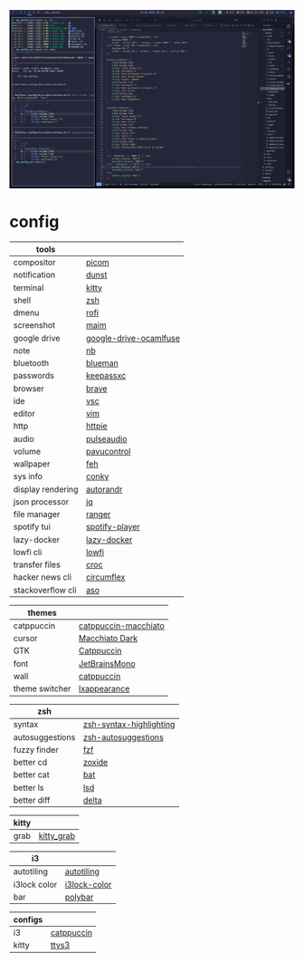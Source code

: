 ![image](assets/2025-04-10T09:43:40.png)

# config

| tools | |
| --- | --- |
| compositor | [picom](https://github.com/yshui/picom) |
| notification | [dunst](https://github.com/dunst-project/dunst) |
| terminal | [kitty](https://github.com/kovidgoyal/kitty) |
| shell | [zsh](https://ohmyz.sh/) |
| dmenu | [rofi](https://github.com/davatorium/rofi) |
| screenshot | [maim](https://github.com/naelstrof/maim) |
| google drive | [google-drive-ocamlfuse](https://github.com/astrada/google-drive-ocamlfuse) |
| note | [nb](https://github.com/xwmx/nb) |
| bluetooth | [blueman](https://github.com/blueman-project/blueman) |
| passwords | [keepassxc](https://keepassxc.org) |
| browser | [brave](https://brave.com) |
| ide | [vsc](https://code.visualstudio.com/) |
| editor | [vim](https://www.vim.org/) |
| http | [httpie](https://github.com/httpie/cli) |
| audio | [pulseaudio](https://doc.ubuntu-fr.org/pulseaudio) |
| volume | [pavucontrol](https://doc.ubuntu-fr.org/pavucontrol) |
| wallpaper | [feh](https://doc.ubuntu-fr.org/feh) |
| sys info | [conky](https://doc.ubuntu-fr.org/conky) |
| display rendering | [autorandr](https://github.com/phillipberndt/autorandr) |
| json processor | [jq](https://github.com/jqlang/jq) |
| file manager | [ranger](https://github.com/ranger/ranger) |
| spotify tui | [spotify-player](https://github.com/aome510/spotify-player) |
| lazy-docker | [lazy-docker](https://github.com/katopz/lazy-docker)|
| lowfi cli | [lowfi](https://github.com/talwat/lowfi) |
| transfer files | [croc](https://github.com/schollz/croc) |
| hacker news cli | [circumflex](https://github.com/bensadeh/circumflex) |
| stackoverflow cli | [aso](https://github.com/loaki/aso) |


| themes | |
| --- | --- |
| catppuccin | [catppuccin-macchiato](https://github.com/catppuccin) |
| cursor | [Macchiato Dark](https://github.com/catppuccin/cursors) |
| GTK | [Catppuccin](https://github.com/Fausto-Korpsvart/Catppuccin-GTK-Theme) |
| font | [JetBrainsMono](https://www.jetbrains.com/lp/mono/) |
| wall | [catppuccin](https://github.com/orangci/walls-catppuccin-mocha) |
| theme switcher | [lxappearance](https://github.com/lxde/lxappearance) |


| zsh | |
| --- | --- |
| syntax | [zsh-syntax-highlighting](https://github.com/zsh-users/zsh-syntax-highlighting) |
| autosuggestions | [zsh-autosuggestions](https://github.com/zsh-users/zsh-autosuggestions) |
| fuzzy finder | [fzf](https://github.com/junegunn/fzf) |
| better cd | [zoxide](https://github.com/ajeetdsouza/zoxide) |
| better cat | [bat](https://github.com/sharkdp/bat) |
| better ls | [lsd](https://github.com/lsd-rs/lsd) |
| better diff | [delta](https://github.com/dandavison/delta) |


| kitty | |
| --- | --- |
| grab | [kitty_grab](https://github.com/yurikhan/kitty_grab) |


| i3 | |
| --- | --- |
| autotiling | [autotiling](https://github.com/nwg-piotr/autotiling) |
| i3lock color | [i3lock-color](https://github.com/Raymo111/i3lock-color) |
| bar | [polybar](https://wiki.archlinux.org/title/Polybar) |



| configs | |
| --- | --- |
| i3 | [catppuccin](https://gitlab.com/prolinux410/owl_dots/-/blob/main/i3wm/i3_catppuccin) |
| kitty | [ttys3](https://github.com/ttys3/my-kitty-config) |
